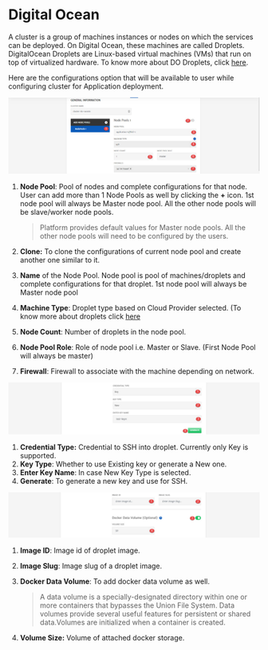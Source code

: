# Digital Ocean

A cluster is a group of machines instances or nodes on which the services can be deployed. On Digital Ocean, these machines are called Droplets. DigitalOcean Droplets are Linux-based virtual machines (VMs) that run on top of virtualized hardware. To know more about DO Droplets, click [here](https://www.digitalocean.com/products/droplets/).

Here are the configurations option that will be available to user while configuring cluster for Application deployment. 

![1](imgs/1.jpg)

1. **Node Pool**: Pool of nodes and complete configurations for that node. User can add more than 1 Node Pools as well by clicking the **+** icon. 1st node pool will always be Master node pool. All the other node pools will be slave/worker node pools. 

   > Platform provides default values for Master node pools. All the other node pools will need to be configured by the users. 

2. **Clone:** To clone the configurations of current node pool and create another one similar to it. 

3. **Name** of the Node Pool.
   Node pool is pool of machines/droplets and complete configurations for that droplet. 1st node pool will always be Master node pool

4. **Machine Type**: Droplet type based on Cloud Provider selected. (To know more about droplets click [here](https://www.digitalocean.com/products/droplets)

5. **Node Count**: Number of droplets in the node pool.

6. **Node Pool Role**: Role of node pool i.e. Master or Slave. (First Node Pool will always be master)

7. **Firewall**: Firewall to associate with the machine depending on network.

![2](imgs/2.jpg)

1. **Credential Type:** Credential to SSH into droplet. Currently only Key is supported. 
2. **Key Type**: Whether to use Existing key or generate a New one.
3. **Enter Key Name**: In case New Key Type is selected.
4. **Generate**: To generate a new key and use for SSH.

![3](imgs/3.jpg)

1. **Image ID**: Image id of droplet image. 

2. **Image Slug**: Image slug of a droplet image.

3. **Docker Data Volume**: To add docker data volume as well.

   > A data volume is a specially-designated directory within one or more containers that bypasses the Union File System. Data volumes provide several useful features for persistent or shared data.Volumes are initialized when a container is created.

4. **Volume Size:** Volume of attached docker storage.